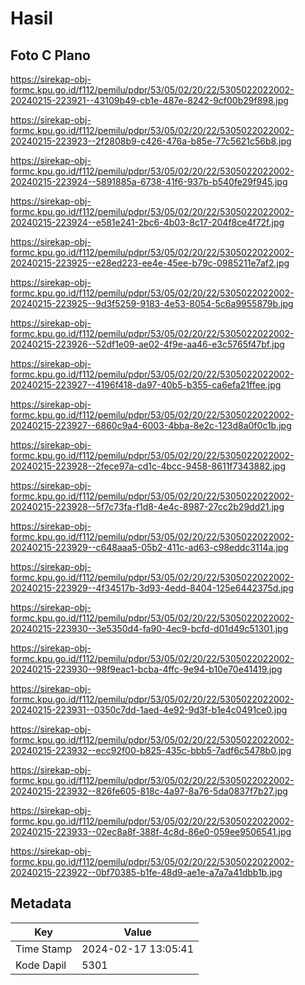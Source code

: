 # Hasil

## Foto C Plano

https://sirekap-obj-formc.kpu.go.id/f112/pemilu/pdpr/53/05/02/20/22/5305022022002-20240215-223921--43109b49-cb1e-487e-8242-9cf00b29f898.jpg

https://sirekap-obj-formc.kpu.go.id/f112/pemilu/pdpr/53/05/02/20/22/5305022022002-20240215-223923--2f2808b9-c426-476a-b85e-77c5621c56b8.jpg

https://sirekap-obj-formc.kpu.go.id/f112/pemilu/pdpr/53/05/02/20/22/5305022022002-20240215-223924--5891885a-6738-41f6-937b-b540fe29f945.jpg

https://sirekap-obj-formc.kpu.go.id/f112/pemilu/pdpr/53/05/02/20/22/5305022022002-20240215-223924--e581e241-2bc6-4b03-8c17-204f8ce4f72f.jpg

https://sirekap-obj-formc.kpu.go.id/f112/pemilu/pdpr/53/05/02/20/22/5305022022002-20240215-223925--e28ed223-ee4e-45ee-b79c-0985211e7af2.jpg

https://sirekap-obj-formc.kpu.go.id/f112/pemilu/pdpr/53/05/02/20/22/5305022022002-20240215-223925--9d3f5259-9183-4e53-8054-5c6a9955879b.jpg

https://sirekap-obj-formc.kpu.go.id/f112/pemilu/pdpr/53/05/02/20/22/5305022022002-20240215-223926--52df1e09-ae02-4f9e-aa46-e3c5765f47bf.jpg

https://sirekap-obj-formc.kpu.go.id/f112/pemilu/pdpr/53/05/02/20/22/5305022022002-20240215-223927--4196f418-da97-40b5-b355-ca6efa21ffee.jpg

https://sirekap-obj-formc.kpu.go.id/f112/pemilu/pdpr/53/05/02/20/22/5305022022002-20240215-223927--6860c9a4-6003-4bba-8e2c-123d8a0f0c1b.jpg

https://sirekap-obj-formc.kpu.go.id/f112/pemilu/pdpr/53/05/02/20/22/5305022022002-20240215-223928--2fece97a-cd1c-4bcc-9458-8611f7343882.jpg

https://sirekap-obj-formc.kpu.go.id/f112/pemilu/pdpr/53/05/02/20/22/5305022022002-20240215-223928--5f7c73fa-f1d8-4e4c-8987-27cc2b29dd21.jpg

https://sirekap-obj-formc.kpu.go.id/f112/pemilu/pdpr/53/05/02/20/22/5305022022002-20240215-223929--c648aaa5-05b2-411c-ad63-c98eddc3114a.jpg

https://sirekap-obj-formc.kpu.go.id/f112/pemilu/pdpr/53/05/02/20/22/5305022022002-20240215-223929--4f34517b-3d93-4edd-8404-125e6442375d.jpg

https://sirekap-obj-formc.kpu.go.id/f112/pemilu/pdpr/53/05/02/20/22/5305022022002-20240215-223930--3e5350d4-fa90-4ec9-bcfd-d01d49c51301.jpg

https://sirekap-obj-formc.kpu.go.id/f112/pemilu/pdpr/53/05/02/20/22/5305022022002-20240215-223930--98f9eac1-bcba-4ffc-9e94-b10e70e41419.jpg

https://sirekap-obj-formc.kpu.go.id/f112/pemilu/pdpr/53/05/02/20/22/5305022022002-20240215-223931--0350c7dd-1aed-4e92-9d3f-b1e4c0491ce0.jpg

https://sirekap-obj-formc.kpu.go.id/f112/pemilu/pdpr/53/05/02/20/22/5305022022002-20240215-223932--ecc92f00-b825-435c-bbb5-7adf6c5478b0.jpg

https://sirekap-obj-formc.kpu.go.id/f112/pemilu/pdpr/53/05/02/20/22/5305022022002-20240215-223932--826fe605-818c-4a97-8a76-5da0837f7b27.jpg

https://sirekap-obj-formc.kpu.go.id/f112/pemilu/pdpr/53/05/02/20/22/5305022022002-20240215-223933--02ec8a8f-388f-4c8d-86e0-059ee9506541.jpg

https://sirekap-obj-formc.kpu.go.id/f112/pemilu/pdpr/53/05/02/20/22/5305022022002-20240215-223922--0bf70385-b1fe-48d9-ae1e-a7a7a41dbb1b.jpg


## Metadata

| Key        | Value               |
| ---------- | ------------------- |
| Time Stamp | 2024-02-17 13:05:41 |
| Kode Dapil | 5301                |



